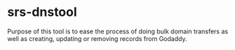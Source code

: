 # srs-dnstool

Purpose of this tool is to ease the process of doing bulk domain transfers as well as creating, updating or removing records from Godaddy.